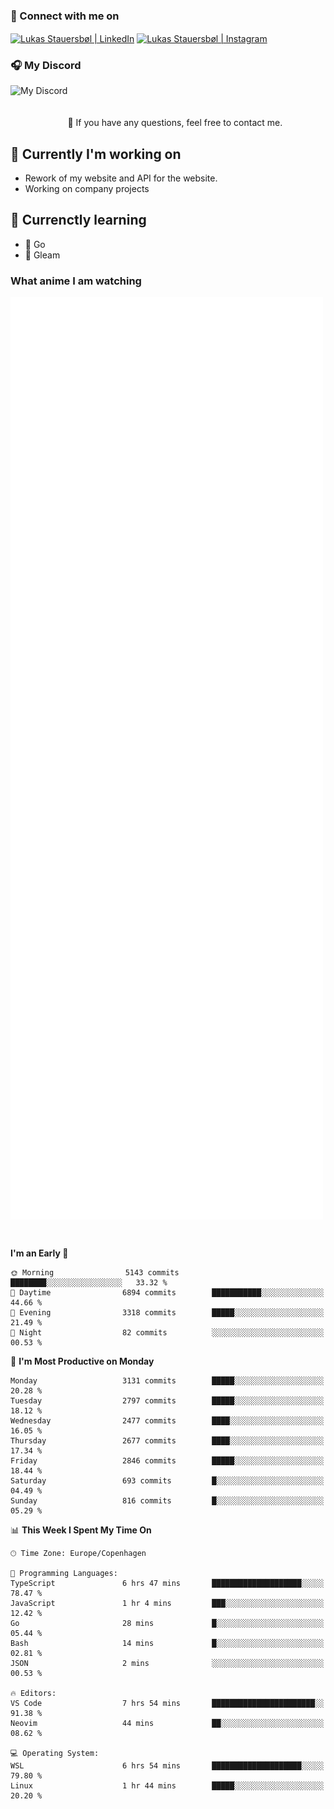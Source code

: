 ### 🔗 Connect with me on
<a href="https://www.instagram.com/lukas_stauersbol" target="_blank"><img align="center" src="https://raw.githubusercontent.com/stauersbol/stauersbol/main/images/instagram.svg" alt="Lukas Stauersbøl | LinkedIn" width="30px"/></a>
<a href="https://www.linkedin.com/in/lukas-stauersbol/" target="_blank"><img align="center" src="https://raw.githubusercontent.com/stauersbol/stauersbol/main/images/linkedin.svg" alt="Lukas Stauersbøl | Instagram" width="30px"/></a>

<p align="center">
 <h3>🎧 My Discord</h3>
 <img align="left" height="55px" src="https://discord.c99.nl/widget/theme-2/147806323323568128.png" alt="My Discord" />
</p>

<br/>
<br/>
<br/>
💬 If you have any questions, feel free to contact me.

## 🔭 Currently I'm working on
- Rework of my website and API for the website.
- Working on company projects
 
## 🌱 Currenctly learning
- 💙 Go
- 💜 Gleam

### What anime I am watching
<a href="https://anilist.co/user/slashiy/" align="center"><img align="center" width="500px" src="metrics.plugin.personal.anilist.svg" /></a>

<br/>

<!--START_SECTION:waka-->
**I'm an Early 🐤** 

```text
🌞 Morning                5143 commits        ████████░░░░░░░░░░░░░░░░░   33.32 % 
🌆 Daytime                6894 commits        ███████████░░░░░░░░░░░░░░   44.66 % 
🌃 Evening                3318 commits        █████░░░░░░░░░░░░░░░░░░░░   21.49 % 
🌙 Night                  82 commits          ░░░░░░░░░░░░░░░░░░░░░░░░░   00.53 % 
```
📅 **I'm Most Productive on Monday** 

```text
Monday                   3131 commits        █████░░░░░░░░░░░░░░░░░░░░   20.28 % 
Tuesday                  2797 commits        █████░░░░░░░░░░░░░░░░░░░░   18.12 % 
Wednesday                2477 commits        ████░░░░░░░░░░░░░░░░░░░░░   16.05 % 
Thursday                 2677 commits        ████░░░░░░░░░░░░░░░░░░░░░   17.34 % 
Friday                   2846 commits        █████░░░░░░░░░░░░░░░░░░░░   18.44 % 
Saturday                 693 commits         █░░░░░░░░░░░░░░░░░░░░░░░░   04.49 % 
Sunday                   816 commits         █░░░░░░░░░░░░░░░░░░░░░░░░   05.29 % 
```


📊 **This Week I Spent My Time On** 

```text
🕑︎ Time Zone: Europe/Copenhagen

💬 Programming Languages: 
TypeScript               6 hrs 47 mins       ████████████████████░░░░░   78.47 % 
JavaScript               1 hr 4 mins         ███░░░░░░░░░░░░░░░░░░░░░░   12.42 % 
Go                       28 mins             █░░░░░░░░░░░░░░░░░░░░░░░░   05.44 % 
Bash                     14 mins             █░░░░░░░░░░░░░░░░░░░░░░░░   02.81 % 
JSON                     2 mins              ░░░░░░░░░░░░░░░░░░░░░░░░░   00.53 % 

🔥 Editors: 
VS Code                  7 hrs 54 mins       ███████████████████████░░   91.38 % 
Neovim                   44 mins             ██░░░░░░░░░░░░░░░░░░░░░░░   08.62 % 

💻 Operating System: 
WSL                      6 hrs 54 mins       ████████████████████░░░░░   79.80 % 
Linux                    1 hr 44 mins        █████░░░░░░░░░░░░░░░░░░░░   20.20 % 
```


<!--END_SECTION:waka-->
